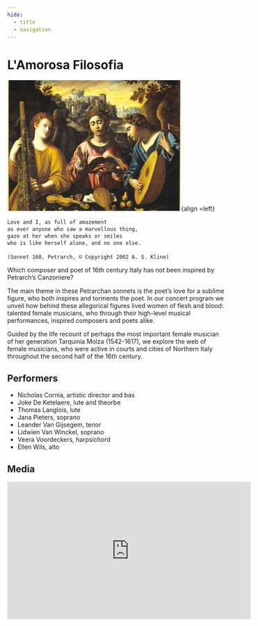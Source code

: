 ```yaml
---
hide:
  - title
  - navigation
---
```


# L'Amorosa Filosofia

![amorosa_filosofia](../../assets/images/amorosa_filosofia.webp){align =left}

```
Love and I, as full of amazement
as ever anyone who saw a marvellous thing,
gaze at her when she speaks or smiles
who is like herself alone, and no one else.

(Sonnet 160, Petrarch, © Copyright 2002 A. S. Kline)
```
Which composer and poet of 16th century Italy has not been inspired by Petrarch’s Canzoniere?

The main theme in these Petrarchan sonnets is the poet’s love for a sublime figure, who both inspires and torments the poet. In our concert program we unveil how behind these allegorical figures lived women of flesh and blood: talented female musicians, who through their high-level musical performances, inspired composers and poets alike.

Guided by the life recount of perhaps the most important female musician of her generation Tarquinia Molza (1542-1617), we explore the web of female musicians, who were active in courts and cities of Northern Italy throughout the second half of the 16th century.

## Performers

- Nicholas Cornia, artistic director and bas
- Joke De Ketelaere, lute and theorbe
- Thomas Langlois, lute
- Jana Pieters, soprano
- Leander Van Gijsegem, tenor 
- Lidwien Van Winckel, soprano
- Veera Voordeckers, harpsichord
- Ellen Wils, alto

## Media

<iframe width="560" height="315" src="https://www.youtube.com/embed/videoseries?si=Gu8oMrYMCDHDL3gx&amp;list=PLDTXvtcLnrvEYhzwLsRFRNZDTug0VbK97" title="YouTube video player" frameborder="0" allow="accelerometer; autoplay; clipboard-write; encrypted-media; gyroscope; picture-in-picture; web-share" referrerpolicy="strict-origin-when-cross-origin" allowfullscreen></iframe>

